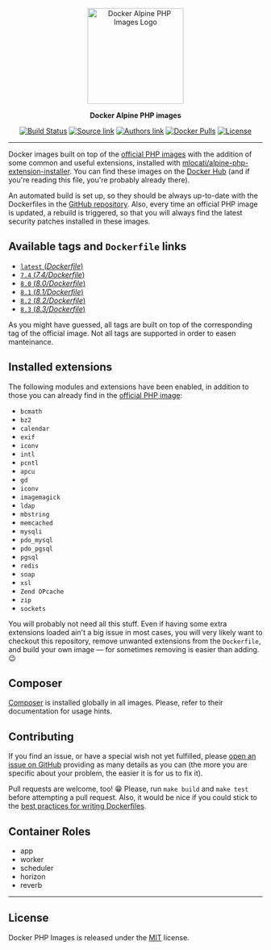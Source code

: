 <p align="center">
    <a href="https://www.splintnet.de">
        <img alt="Docker Alpine PHP Images Logo" width="190" src="https://raw.githack.com/splintnet/alpine-php/master/logo.svg" />
    </a>
</p>

<p align="center">
  <strong>Docker Alpine PHP images</strong>
</p>

<p align="center">
    <a href="https://hub.docker.com/splintnet/alpine-php"><img alt="Build Status" src="https://img.shields.io/docker/cloud/build/splintnet/alpine-php"></a>
    <a href="https://github.com/splintnet/alpine-php"><img alt="Source link" src="https://img.shields.io/badge/Source-GitHub-lightgrey.svg?style=flat-square"></a>
    <a href="https://www.splintnet.de"><img alt="Authors link" src="https://img.shields.io/badge/Authors-splintnet-lightgrey.svg?style=flat-square"></a>
    <a href="https://hub.docker.com/r/splintnet/alpine-php/"><img alt="Docker Pulls" src="https://img.shields.io/docker/pulls/splintnet/alpine-php.svg?style=flat-square"></a>
    <a href="https://github.com/splintnet/alpine-php/blob/master/LICENSE"><img alt="License" src="https://img.shields.io/github/license/splintnet/alpine-php.svg?style=flat-square"></a>
</p>

---

Docker images built on top of the [official PHP images](https://hub.docker.com/r/_/php/) with the addition of some common and useful extensions, installed with [mlocati/alpine-php-extension-installer](https://github.com/mlocati/alpine-php-extension-installer). You can find these images on the [Docker Hub](https://hub.docker.com/r/splintnet/alpine-php/) (and if you're reading this file, you're probably already there).

An automated build is set up, so they should be always up-to-date with the Dockerfiles in the [GitHub repository](https://github.com/splintnet/alpine-php). Also, every time an official PHP image is updated, a rebuild is triggered, so that you will always find the latest security patches installed in these images.

## Available tags and `Dockerfile` links
- [`latest` (_Dockerfile_)](https://github.com/splintnet/alpine-php/blob/master/Dockerfile)
- [`7.4` (_7.4/Dockerfile_)](https://github.com/splintnet/alpine-php/blob/master/7.4/Dockerfile)
- [`8.0` (_8.0/Dockerfile_)](https://github.com/splintnet/alpine-php/blob/master/8.0/Dockerfile)
- [`8.1` (_8.1/Dockerfile_)](https://github.com/splintnet/alpine-php/blob/master/8.1/Dockerfile)
- [`8.2` (_8.2/Dockerfile_)](https://github.com/splintnet/alpine-php/blob/master/8.2/Dockerfile)
- [`8.3` (_8.3/Dockerfile_)](https://github.com/splintnet/alpine-php/blob/master/8.3/Dockerfile)

As you might have guessed, all tags are built on top of the corresponding tag of the official image. Not all tags are supported in order to easen manteinance.

## Installed extensions
The following modules and extensions have been enabled,
in addition to those you can already find in the [official PHP image](https://hub.docker.com/r/_/php/):

- `bcmath`
- `bz2`
- `calendar`
- `exif`
- `iconv`
- `intl`
- `pcntl`
- `apcu`
- `gd`
- `iconv`
- `imagemagick`
- `ldap`
- `mbstring`
- `memcached`
- `mysqli`
- `pdo_mysql`
- `pdo_pgsql`
- `pgsql`
- `redis`
- `soap`
- `xsl`
- `Zend OPcache`
- `zip`
- `sockets`

You will probably not need all this stuff. Even if having some extra extensions loaded ain't a big issue in most cases, you will very likely want to checkout this repository, remove unwanted extensions from the `Dockerfile`, and build your own image — for sometimes removing is easier than adding. 😉

## Composer
[Composer](https://getcomposer.org) is installed globally in all images. Please, refer to their documentation for usage hints.


## Contributing
If you find an issue, or have a special wish not yet fulfilled, please [open an issue on GitHub](https://github.com/splintnet/alpine-php/issues) providing as many details as you can (the more you are specific about your problem, the easier it is for us to fix it).

Pull requests are welcome, too! 😁 Please, run `make build` and `make test` before attempting a pull request. Also, it would be nice if you could stick to the [best practices for writing Dockerfiles](https://docs.docker.com/articles/dockerfile_best-practices/).

## Container Roles

- app
- worker
- scheduler
- horizon
- reverb

---

## License

Docker PHP Images is released under the [MIT](https://github.com/splintnet/alpine-php/blob/master/LICENSE) license.
